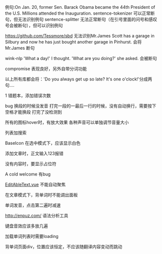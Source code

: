 例句:On Jan. 20, former Sen. Barack Obama became the 44th President of the U.S. Millions attended the Inauguration.
sentence-tokenizer
    可以正常断句，但无法识别例句
sentence-splitter
    无法正常断句（在引号里面的问号和感叹号会被断句），但可以识别例句

https://github.com/Tessmore/sbd
    无法识别Mr.James Scott has a garage in Silbury and now he has just bought another garage in Pinhurst. 
    会将Mr.James 断句

wink-nlp
    'What a day!' I thought.
    'What are you doing?' she asked.
    会被断句

compromise
    表现良好，另外自带分词功能

以上所有库都会将：'Do you always get up so late? It's one o'clock!'分成两句....


1 错题本，添加错误次数

bug
换段的时候没发音
打完一段的一最后一行的时候，没有自动换行，需要按下空格才能换段
打完了没检测到

所有的图标hover时，有放大效果
各种声音可以单独调节音量大小

列表加搜索

BaseIcon 在选中模式下，应该显示白色

添加文章时，正文输入123报错

没有内容时，要显示占位符

A cold welcome 有bug

[EditAbleText.vue](src%2Fcomponents%2FEditAbleText.vue) 不能自动聚焦

在文章模式下，背单词时不能调出面板

单词发音，点击第二遍时减速

http://enpuz.com/ 语法分析工具

键盘音效应该多放几遍

加载单词列表时需要loading

背单词页面div，位置应该恒定，不应该随翻译内容变动而跳动